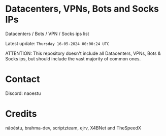 # Datacenters, VPNs, Bots and Socks IPs
 
Datacenters / Bots / VPN / Socks ips list

Latest update: `Thursday 16-05-2024 00:00:24 UTC` 

ATTENTION: This repository doesn't include all Datacenters, VPNs, Bots & Socks ips, 
but should include the vast majority of common ones.

# Contact
Discord: naoestu

# Credits
nãoéstu, brahma-dev, scriptzteam, ejrv, X4BNet and TheSpeedX
